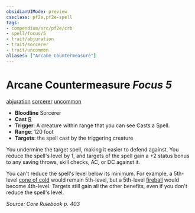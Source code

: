 ```yaml
---
obsidianUIMode: preview
cssclass: pf2e,pf2e-spell
tags:
- compendium/src/pf2e/crb
- spell/focus/5
- trait/abjuration
- trait/sorcerer
- trait/uncommon
aliases: ["Arcane Countermeasure"]
---
```

# Arcane Countermeasure *Focus 5*   
[abjuration](abjuration.md "Abjuration School Trait")  [sorcerer](Reference/Rules/Traits/sorcerer.md "Sorcerer Class Trait")  [uncommon](uncommon.md "Uncommon Rarity Trait")  

- **Bloodline** Sorcerer
- **Cast** [R](chapter-9-playing-the-game.md#Actions "Reaction") 
- **Trigger**: A creature within range that you can see Casts a Spell.
- **Range**: 120 foot
- **Targets**: the spell cast by the triggering creature

You undermine the target spell, making it easier to defend against. You reduce the spell's level by 1, and targets of the spell gain a +2 status bonus to any saving throws, skill checks, AC, or DC against it.

You can't reduce the spell's level below its minimum. For example, a 5th-level [cone of cold](cone-of-cold.md) would remain 5th-level, but a 5th-level [fireball](fireball.md) would become 4th-level. Targets still gain all the other benefits, even if you don't reduce the spell's level.

*Source: Core Rulebook p. 403*
